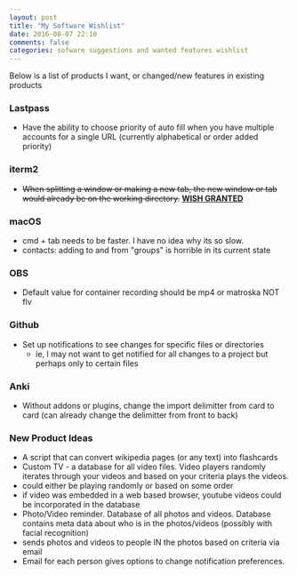 ```yaml
---
layout: post
title: "My Software Wishlist"
date: 2016-08-07 22:10
comments: false
categories: sofware suggestions and wanted features wishlist
---
```


Below is a list of products I want, or changed/new features in existing products

### Lastpass
- Have the ability to choose priority of auto fill when you have multiple accounts for a single URL (currently alphabetical or order added priority)

### iterm2
- ~~When splitting a window or making a new tab, the new window or tab would already be on the working directory.~~ [**WISH GRANTED**](https://coderwall.com/p/9xo7aq/open-up-iterm2-splits-in-current-working-directory)

### macOS
- cmd + tab needs to be faster. I have no idea why its so slow.
- contacts: adding to and from "groups" is horrible in its current state

### OBS
- Default value for container recording should be mp4 or matroska NOT flv

### Github
- Set up notifications to see changes for specific files or directories
  - ie, I may not want to get notified for all changes to a project but perhaps only to certain files

### Anki
- Without addons or plugins, change the import delimitter from card to card (can already change the delimitter from front to back)

### New Product Ideas
- A script that can convert wikipedia pages (or any text) into flashcards
- Custom TV - a database for all video files. Video players randomly iterates through your videos and based on your criteria plays the videos.
 - could either be playing randomly or based on some order
 - if video was embedded in a web based browser, youtube videos could be incorporated in the database
- Photo/Video reminder. Database of all photos and videos. Database contains meta data about who is in the photos/videos (possibly with facial recognition)
 - sends photos and videos to people IN the photos based on criteria via email
 - Email for each person gives options to change notification preferences.
